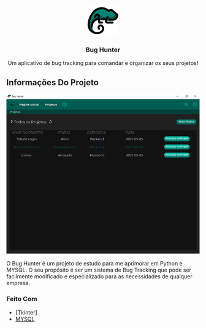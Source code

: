 <!-- PROJECT LOGO -->
<br />
<p align="center">
  <a href="https://github.com/LeonardoMeireles/Bug-Hunter">
    <img src="Assets/bh_Login.png" alt="Logo" width="80" height="80">
  </a>

  <h3 align="center">Bug Hunter</h3>

  <p align="center">
    Um aplicativo de bug tracking para comandar e organizar os seus projetos!
  </p>
</p>

<!-- ABOUT THE PROJECT -->
## Informações Do Projeto

![Bug Hunter Screen Shot][BH-screenshot]

O Bug Hunter é um projeto de estudo para me aprimorar em Python e MYSQL. O seu propósito é ser um sistema de Bug Tracking que pode ser facilmente modificado e especializado para as necessidades de qualquer empresa.

### Feito Com
* [Tkinter]
* [MYSQL](https://www.mysql.com/)




[BH-screenshot]: Assets/Project_ScreenBH.png
